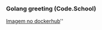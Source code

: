 ### Golang greeting (Code.School)

[Imagem no dockerhub](https://hub.docker.com/r/josecjr/golanggreeting)''

